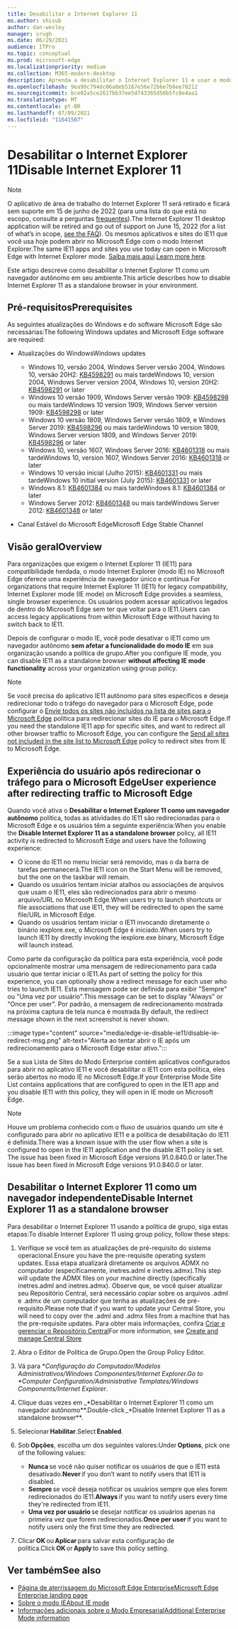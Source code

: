 ```yaml
---
title: Desabilitar o Internet Explorer 11
ms.author: shisub
author: dan-wesley
manager: srugh
ms.date: 06/29/2021
audience: ITPro
ms.topic: conceptual
ms.prod: microsoft-edge
ms.localizationpriority: medium
ms.collection: M365-modern-desktop
description: Aprenda a desabilitar o Internet Explorer 11 e usar o modo Internet Explorer no Microsoft Edge.
ms.openlocfilehash: 9ea99c794dc06a0eb5167e56e72b6e7b6ee70212
ms.sourcegitcommit: bce02a5ce2617bb37ee5d743365d50b5fc8e4aa1
ms.translationtype: MT
ms.contentlocale: pt-BR
ms.lasthandoff: 07/09/2021
ms.locfileid: "11641507"
---
```

# <a name="disable-internet-explorer-11"></a><span data-ttu-id="211a9-103">Desabilitar o Internet Explorer 11</span><span class="sxs-lookup"><span data-stu-id="211a9-103">Disable Internet Explorer 11</span></span>

>[!Note]
> <span data-ttu-id="211a9-104">O aplicativo de área de trabalho do Internet Explorer 11 será retirado e ficará sem suporte em 15 de junho de 2022 (para uma lista do que está no escopo, consulte a perguntas [frequentes](https://techcommunity.microsoft.com/t5/windows-it-pro-blog/internet-explorer-11-desktop-app-retirement-faq/ba-p/2366549)).</span><span class="sxs-lookup"><span data-stu-id="211a9-104">The Internet Explorer 11 desktop application will be retired and go out of support on June 15, 2022 (for a list of what’s in scope, [see the FAQ](https://techcommunity.microsoft.com/t5/windows-it-pro-blog/internet-explorer-11-desktop-app-retirement-faq/ba-p/2366549)).</span></span> <span data-ttu-id="211a9-105">Os mesmos aplicativos e sites do IE11 que você usa hoje podem abrir no Microsoft Edge com o modo Internet Explorer.</span><span class="sxs-lookup"><span data-stu-id="211a9-105">The same IE11 apps and sites you use today can open in Microsoft Edge with Internet Explorer mode.</span></span> <span data-ttu-id="211a9-106">[Saiba mais aqui](https://blogs.windows.com/windowsexperience/2021/05/19/the-future-of-internet-explorer-on-windows-10-is-in-microsoft-edge/).</span><span class="sxs-lookup"><span data-stu-id="211a9-106">[Learn more here](https://blogs.windows.com/windowsexperience/2021/05/19/the-future-of-internet-explorer-on-windows-10-is-in-microsoft-edge/).</span></span>

<span data-ttu-id="211a9-107">Este artigo descreve como desabilitar o Internet Explorer 11 como um navegador autônomo em seu ambiente.</span><span class="sxs-lookup"><span data-stu-id="211a9-107">This article describes how to disable Internet Explorer 11 as a standalone browser in your environment.</span></span>

## <a name="prerequisites"></a><span data-ttu-id="211a9-108">Pré-requisitos</span><span class="sxs-lookup"><span data-stu-id="211a9-108">Prerequisites</span></span>

<span data-ttu-id="211a9-109">As seguintes atualizações do Windows e do software Microsoft Edge são necessárias:</span><span class="sxs-lookup"><span data-stu-id="211a9-109">The following Windows updates and Microsoft Edge software are required:</span></span>

- <span data-ttu-id="211a9-110">Atualizações do Windows</span><span class="sxs-lookup"><span data-stu-id="211a9-110">Windows updates</span></span>

  - <span data-ttu-id="211a9-111">Windows 10, versão 2004, Windows Server versão 2004, Windows 10, versão 20H2: [KB4598291](https://support.microsoft.com/topic/february-2-2021-kb4598291-os-builds-19041-789-and-19042-789-preview-6a766199-a4f1-616e-1f5c-58bdc3ca5e3b) ou mais tarde</span><span class="sxs-lookup"><span data-stu-id="211a9-111">Windows 10, version 2004, Windows Server version 2004, Windows 10, version 20H2: [KB4598291](https://support.microsoft.com/topic/february-2-2021-kb4598291-os-builds-19041-789-and-19042-789-preview-6a766199-a4f1-616e-1f5c-58bdc3ca5e3b) or later</span></span>
  - <span data-ttu-id="211a9-112">Windows 10 versão 1909, Windows Server versão 1909: [KB4598298](https://support.microsoft.com/topic/january-21-2021-kb4598298-os-build-18363-1350-preview-02dfd9ba-91a2-1b82-dede-42f288c02511) ou mais tarde</span><span class="sxs-lookup"><span data-stu-id="211a9-112">Windows 10 version 1909, Windows Server version 1909: [KB4598298](https://support.microsoft.com/topic/january-21-2021-kb4598298-os-build-18363-1350-preview-02dfd9ba-91a2-1b82-dede-42f288c02511) or later</span></span>
  - <span data-ttu-id="211a9-113">Windows 10 versão 1809, Windows Server versão 1809, e Windows Server 2019: [KB4598296](https://support.microsoft.com/topic/january-21-2021-kb4598296-os-build-17763-1728-preview-4c0931ff-45b7-ff59-5e00-c03b5afb363d) ou mais tarde</span><span class="sxs-lookup"><span data-stu-id="211a9-113">Windows 10 version 1809, Windows Server version 1809, and Windows Server 2019: [KB4598296](https://support.microsoft.com/topic/january-21-2021-kb4598296-os-build-17763-1728-preview-4c0931ff-45b7-ff59-5e00-c03b5afb363d) or later</span></span>
  - <span data-ttu-id="211a9-114">Windows 10, versão 1607, Windows Server 2016: [KB4601318](https://support.microsoft.com/topic/february-9-2021-kb4601318-os-build-14393-4225-c5e3de6c-e3e6-ffb5-6197-48b9ce16446e) ou mais tarde</span><span class="sxs-lookup"><span data-stu-id="211a9-114">Windows 10, version 1607, Windows Server 2016: [KB4601318](https://support.microsoft.com/topic/february-9-2021-kb4601318-os-build-14393-4225-c5e3de6c-e3e6-ffb5-6197-48b9ce16446e) or later</span></span>
   - <span data-ttu-id="211a9-115">Windows 10 versão inicial (Julho 2015): [KB4601331](https://support.microsoft.com/office/february-9-2021%e2%80%94kb4601331-os-build-10240-18842-6227d078-fef3-8d67-27e0-1882e6cb79ff?ui=en-US&rs=en-US&ad=US) ou mais tarde</span><span class="sxs-lookup"><span data-stu-id="211a9-115">Windows 10 initial version (July 2015): [KB4601331](https://support.microsoft.com/office/february-9-2021%e2%80%94kb4601331-os-build-10240-18842-6227d078-fef3-8d67-27e0-1882e6cb79ff?ui=en-US&rs=en-US&ad=US) or later</span></span>
  - <span data-ttu-id="211a9-116">Windows 8.1: [KB4601384](https://support.microsoft.com/topic/february-9-2021-kb4601384-monthly-rollup-16bdbb75-dd4b-2910-abc5-7891c9756b96) ou mais tarde</span><span class="sxs-lookup"><span data-stu-id="211a9-116">Windows 8.1: [KB4601384](https://support.microsoft.com/topic/february-9-2021-kb4601384-monthly-rollup-16bdbb75-dd4b-2910-abc5-7891c9756b96) or later</span></span>
  - <span data-ttu-id="211a9-117">Windows Server 2012: [KB4601348](https://support.microsoft.com/topic/february-9-2021-kb4601348-monthly-rollup-2c338c0c-73d6-fb80-cc91-f1a86e80db0c) ou mais tarde</span><span class="sxs-lookup"><span data-stu-id="211a9-117">Windows Server 2012: [KB4601348](https://support.microsoft.com/topic/february-9-2021-kb4601348-monthly-rollup-2c338c0c-73d6-fb80-cc91-f1a86e80db0c) or later</span></span>
  
- <span data-ttu-id="211a9-118">Canal Estável do Microsoft Edge</span><span class="sxs-lookup"><span data-stu-id="211a9-118">Microsoft Edge Stable Channel</span></span>


## <a name="overview"></a><span data-ttu-id="211a9-119">Visão geral</span><span class="sxs-lookup"><span data-stu-id="211a9-119">Overview</span></span>

<span data-ttu-id="211a9-120">Para organizações que exigem o Internet Explorer 11 (IE11) para compatibilidade herdada, o modo Internet Explorer (modo IE) no Microsoft Edge oferece uma experiência de navegador único e contínua.</span><span class="sxs-lookup"><span data-stu-id="211a9-120">For organizations that require Internet Explorer 11 (IE11) for legacy compatibility, Internet Explorer mode (IE mode) on Microsoft Edge provides a seamless, single browser experience.</span></span> <span data-ttu-id="211a9-121">Os usuários podem acessar aplicativos legados de dentro do Microsoft Edge sem ter que voltar para o IE11.</span><span class="sxs-lookup"><span data-stu-id="211a9-121">Users can access legacy applications from within Microsoft Edge without having to switch back to IE11.</span></span>

<span data-ttu-id="211a9-122">Depois de configurar o modo IE, você pode desativar o IE11 como um navegador autônomo **sem afetar a funcionalidade do modo IE** em sua organização usando a política de grupo.</span><span class="sxs-lookup"><span data-stu-id="211a9-122">After you configure IE mode, you can disable IE11 as a standalone browser **without affecting IE mode functionality** across your organization using group policy.</span></span>

> [!NOTE]
> <span data-ttu-id="211a9-123">Se você precisa do aplicativo IE11 autônomo para sites específicos e deseja redirecionar todo o tráfego do navegador para o Microsoft Edge, pode configurar o [Envie todos os sites não incluídos na lista de sites para o Microsoft Edge](./edge-ie-mode-policies.md#redirect-sites-from-ie-to-microsoft-edge) política para redirecionar sites do IE para o Microsoft Edge.</span><span class="sxs-lookup"><span data-stu-id="211a9-123">If you need the standalone IE11 app for specific sites, and want to redirect all other browser traffic to Microsoft Edge, you can configure the [Send all sites not included in the site list to Microsoft Edge](./edge-ie-mode-policies.md#redirect-sites-from-ie-to-microsoft-edge) policy to redirect sites from IE to Microsoft Edge.</span></span>

## <a name="user-experience-after-redirecting-traffic-to-microsoft-edge"></a><span data-ttu-id="211a9-124">Experiência do usuário após redirecionar o tráfego para o Microsoft Edge</span><span class="sxs-lookup"><span data-stu-id="211a9-124">User experience after redirecting traffic to Microsoft Edge</span></span>

<span data-ttu-id="211a9-125">Quando você ativa o **Desabilitar o Internet Explorer 11 como um navegador autônomo** política, todas as atividades do IE11 são redirecionadas para o Microsoft Edge e os usuários têm a seguinte experiência:</span><span class="sxs-lookup"><span data-stu-id="211a9-125">When you enable the **Disable Internet Explorer 11 as a standalone browser** policy, all IE11 activity is redirected to Microsoft Edge and users have the following experience:</span></span>

- <span data-ttu-id="211a9-126">O ícone do IE11 no menu Iniciar será removido, mas o da barra de tarefas permanecerá.</span><span class="sxs-lookup"><span data-stu-id="211a9-126">The IE11 icon on the Start Menu will be removed, but the one on the taskbar will remain.</span></span>
- <span data-ttu-id="211a9-127">Quando os usuários tentam iniciar atalhos ou associações de arquivos que usam o IE11, eles são redirecionados para abrir o mesmo arquivo/URL no Microsoft Edge.</span><span class="sxs-lookup"><span data-stu-id="211a9-127">When users try to launch shortcuts or file associations that use IE11, they will be redirected to open the same file/URL in Microsoft Edge.</span></span>
- <span data-ttu-id="211a9-128">Quando os usuários tentam iniciar o IE11 invocando diretamente o binário iexplore.exe, o Microsoft Edge é iniciado.</span><span class="sxs-lookup"><span data-stu-id="211a9-128">When users try to launch IE11 by directly invoking the iexplore.exe binary, Microsoft Edge will launch instead.</span></span>

<span data-ttu-id="211a9-129">Como parte da configuração da política para esta experiência, você pode opcionalmente mostrar uma mensagem de redirecionamento para cada usuário que tentar iniciar o IE11.</span><span class="sxs-lookup"><span data-stu-id="211a9-129">As part of setting the policy for this experience, you can optionally show a redirect message for each user who tries to launch IE11.</span></span> <span data-ttu-id="211a9-130">Esta mensagem pode ser definida para exibir "Sempre" ou "Uma vez por usuário".</span><span class="sxs-lookup"><span data-stu-id="211a9-130">This message can be set to display "Always" or "Once per user".</span></span> <span data-ttu-id="211a9-131">Por padrão, a mensagem de redirecionamento mostrada na próxima captura de tela nunca é mostrada.</span><span class="sxs-lookup"><span data-stu-id="211a9-131">By default, the redirect message shown in the next screenshot is never shown.</span></span>

:::image type="content" source="media/edge-ie-disable-ie11/disable-ie-redirect-msg.png" alt-text="Alerta ao tentar abrir o IE após um redirecionamento para o Microsoft Edge estar ativo.":::

<span data-ttu-id="211a9-133">Se a sua Lista de Sites do Modo Enterprise contém aplicativos configurados para abrir no aplicativo IE11 e você desabilitar o IE11 com esta política, eles serão abertos no modo IE no Microsoft Edge.</span><span class="sxs-lookup"><span data-stu-id="211a9-133">If your Enterprise Mode Site List contains applications that are configured to open in the IE11 app and you disable IE11 with this policy, they will open in IE mode on Microsoft Edge.</span></span>
> [!NOTE]
> <span data-ttu-id="211a9-134">Houve um problema conhecido com o fluxo de usuários quando um site é configurado para abrir no aplicativo IE11 e a política de desabilitação do IE11 é definida.</span><span class="sxs-lookup"><span data-stu-id="211a9-134">There was a known issue with the user flow when a site is configured to open in the IE11 application and the disable IE11 policy is set.</span></span> <span data-ttu-id="211a9-135">The issue has been fixed in Microsoft Edge versions 91.0.840.0 or later.</span><span class="sxs-lookup"><span data-stu-id="211a9-135">The issue has been fixed in Microsoft Edge versions 91.0.840.0 or later.</span></span>

## <a name="disable-internet-explorer-11-as-a-standalone-browser"></a><span data-ttu-id="211a9-136">Desabilitar o Internet Explorer 11 como um navegador independente</span><span class="sxs-lookup"><span data-stu-id="211a9-136">Disable Internet Explorer 11 as a standalone browser</span></span>

<span data-ttu-id="211a9-137">Para desabilitar o Internet Explorer 11 usando a política de grupo, siga estas etapas:</span><span class="sxs-lookup"><span data-stu-id="211a9-137">To disable Internet Explorer 11 using group policy, follow these steps:</span></span>

1. <span data-ttu-id="211a9-138">Verifique se você tem as atualizações de pré-requisito do sistema operacional.</span><span class="sxs-lookup"><span data-stu-id="211a9-138">Ensure you have the pre-requisite operating system updates.</span></span> <span data-ttu-id="211a9-139">Essa etapa atualizará diretamente os arquivos ADMX no computador (especificamente, inetres.adml e inetres.admx).</span><span class="sxs-lookup"><span data-stu-id="211a9-139">This step will update the ADMX files on your machine directly (specifically inetres.adml and inetres.admx).</span></span> <span data-ttu-id="211a9-140">Observe que, se você quiser atualizar seu Repositório Central, será necessário copiar sobre os arquivos .adml e .admx de um computador que tenha as atualizações de pré-requisito.</span><span class="sxs-lookup"><span data-stu-id="211a9-140">Please note that if you want to update your Central Store, you will need to copy over the .adml and .admx files from a machine that has the pre-requisite updates.</span></span> <span data-ttu-id="211a9-141">Para obter mais informações, confira [Criar e gerenciar o Repositório Central](/troubleshoot/windows-client/group-policy/create-and-manage-central-store)</span><span class="sxs-lookup"><span data-stu-id="211a9-141">For more information, see [Create and manage Central Store](/troubleshoot/windows-client/group-policy/create-and-manage-central-store)</span></span>
2. <span data-ttu-id="211a9-142">Abra o Editor de Política de Grupo.</span><span class="sxs-lookup"><span data-stu-id="211a9-142">Open the Group Policy Editor.</span></span>
3. <span data-ttu-id="211a9-143">Vá para \**_Configuração do Computador/Modelos Administrativos/Windows Componentes/Internet Explorer_*_.</span><span class="sxs-lookup"><span data-stu-id="211a9-143">Go to \**_Computer Configuration/Administrative Templates/Windows Components/Internet Explorer_*_.</span></span> 
4. <span data-ttu-id="211a9-144">Clique duas vezes em _\*Desabilitar o Internet Explorer 11 como um navegador autônomo\*\*.</span><span class="sxs-lookup"><span data-stu-id="211a9-144">Double-click _\*Disable Internet Explorer 11 as a standalone browser\*\*.</span></span>
5. <span data-ttu-id="211a9-145">Selecionar **Habilitar**.</span><span class="sxs-lookup"><span data-stu-id="211a9-145">Select **Enabled**.</span></span>
6. <span data-ttu-id="211a9-146">Sob **Opções**, escolha um dos seguintes valores:</span><span class="sxs-lookup"><span data-stu-id="211a9-146">Under **Options**, pick one of the following values:</span></span>

   - <span data-ttu-id="211a9-147">**Nunca** se você não quiser notificar os usuários de que o IE11 está desativado.</span><span class="sxs-lookup"><span data-stu-id="211a9-147">**Never** if you don’t want to notify users that IE11 is disabled.</span></span>
   - <span data-ttu-id="211a9-148">**Sempre** se você deseja notificar os usuários sempre que eles forem redirecionados do IE11.</span><span class="sxs-lookup"><span data-stu-id="211a9-148">**Always** if you want to notify users every time they're redirected from IE11.</span></span>
   - <span data-ttu-id="211a9-149">**Uma vez por usuário** se desejar notificar os usuários apenas na primeira vez que forem redirecionados.</span><span class="sxs-lookup"><span data-stu-id="211a9-149">**Once per user** if you want to notify users only the first time they are redirected.</span></span>

7. <span data-ttu-id="211a9-150">Clicar **OK** ou **Aplicar** para salvar esta configuração de política.</span><span class="sxs-lookup"><span data-stu-id="211a9-150">Click **OK** or **Apply** to save this policy setting.</span></span>

## <a name="see-also"></a><span data-ttu-id="211a9-151">Ver também</span><span class="sxs-lookup"><span data-stu-id="211a9-151">See also</span></span>

- [<span data-ttu-id="211a9-152">Página de aterrissagem do Microsoft Edge Enterprise</span><span class="sxs-lookup"><span data-stu-id="211a9-152">Microsoft Edge Enterprise landing page</span></span>](https://aka.ms/EdgeEnterprise)
- [<span data-ttu-id="211a9-153">Sobre o modo IE</span><span class="sxs-lookup"><span data-stu-id="211a9-153">About IE mode</span></span>](./edge-ie-mode.md)
- [<span data-ttu-id="211a9-154">Informações adicionais sobre o Modo Empresarial</span><span class="sxs-lookup"><span data-stu-id="211a9-154">Additional Enterprise Mode information</span></span>](/internet-explorer/ie11-deploy-guide/enterprise-mode-overview-for-ie11)
